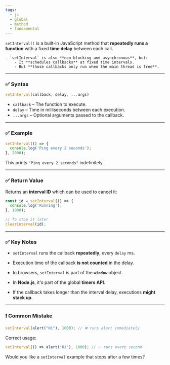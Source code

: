 ```yaml
---
tags:
  - js
  - global
  - method
  - fundamental
---
```


`setInterval()` is a built-in JavaScript method that **repeatedly runs a function** with a fixed **time delay** between each call.

```ad-note
- `setInterval` is also **non-blocking and asynchronous**, but:
	- It **schedules callbacks** at fixed time intervals.
	- But **those callbacks only run when the main thread is free**.
```

---

### ✅ **Syntax**

```js
setInterval(callback, delay, ...args)
```

- `callback` – The function to execute.
- `delay` – Time in milliseconds between each execution.
- `...args` – Optional arguments passed to the callback.

---

### ✅ **Example**

```js
setInterval(() => {
  console.log('Ping every 2 seconds');
}, 2000);
```

This prints `"Ping every 2 seconds"` indefinitely.

---

### ✅ **Return Value**

Returns an **interval ID** which can be used to cancel it:

```js
const id = setInterval(() => {
  console.log('Running');
}, 1000);

// To stop it later
clearInterval(id);
```

---

### ✅ **Key Notes**

- `setInterval` runs the callback **repeatedly**, every `delay` ms.
    
- Execution time of the callback **is not counted** in the delay.
    
- In browsers, `setInterval` is part of the **`window`** object.
    
- In **Node.js**, it's part of the global **timers API**.
    
- If the callback takes longer than the interval delay, executions **might stack up**.
    

---

### ❗ Common Mistake

```js
setInterval(alert("Hi"), 1000); // ❌ runs alert immediately
```

Correct usage:

```js
setInterval(() => alert("Hi"), 1000); // ✅ runs every second
```

Would you like a `setInterval` example that stops after a few times?